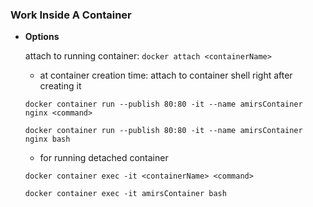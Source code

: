 ### Work Inside A Container
- **Options**

    attach to running container: `docker attach <containerName>`

    - at container creation time: attach to container shell right after creating it

    `docker container run --publish 80:80 -it --name amirsContainer nginx <command>`

    ```
    docker container run --publish 80:80 -it --name amirsContainer nginx bash
    ```

    - for running detached container

    `docker container exec -it <containerName> <command>`

    ```
    docker container exec -it amirsContainer bash
    ```
